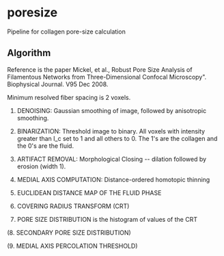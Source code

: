 # poresize
Pipeline for collagen pore-size calculation

## Algorithm
Reference is the paper Mickel, et al., Robust Pore Size Analysis of Filamentous Networks from Three-Dimensional Confocal Microscopy".  Biophysical Journal. V95 Dec 2008. 

Minimum resolved fiber spacing is 2 voxels.

1. DENOISING: Gaussian smoothing of image, followed by anisotropic smoothing.

2. BINARIZATION: Threshold image to binary.  All voxels with intensity greater than I_c set to 1 and all others to 0.  The 1's are the collagen and the 0's are the fluid.

3. ARTIFACT REMOVAL: Morphological Closing -- dilation followed by erosion (width 1).

4. MEDIAL AXIS COMPUTATION: Distance-ordered homotopic thinning 

5. EUCLIDEAN DISTANCE MAP OF THE FLUID PHASE

6. COVERING RADIUS TRANSFORM (CRT)

7. PORE SIZE DISTRIBUTION is the histogram of values of the CRT

(8. SECONDARY PORE SIZE DISTRIBUTION)

(9. MEDIAL AXIS PERCOLATION THRESHOLD)